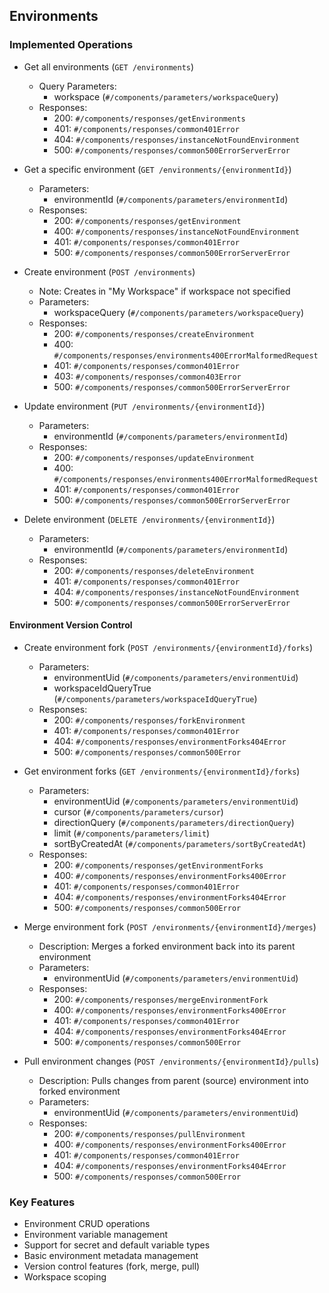 ## Environments

### Implemented Operations
- Get all environments (`GET /environments`)
  - Query Parameters:
    - workspace (`#/components/parameters/workspaceQuery`)
  - Responses:
    - 200: `#/components/responses/getEnvironments`
    - 401: `#/components/responses/common401Error`
    - 404: `#/components/responses/instanceNotFoundEnvironment`
    - 500: `#/components/responses/common500ErrorServerError`

- Get a specific environment (`GET /environments/{environmentId}`)
  - Parameters:
    - environmentId (`#/components/parameters/environmentId`)
  - Responses:
    - 200: `#/components/responses/getEnvironment`
    - 400: `#/components/responses/instanceNotFoundEnvironment`
    - 401: `#/components/responses/common401Error`
    - 500: `#/components/responses/common500ErrorServerError`

- Create environment (`POST /environments`)
  - Note: Creates in "My Workspace" if workspace not specified
  - Parameters:
    - workspaceQuery (`#/components/parameters/workspaceQuery`)
  - Responses:
    - 200: `#/components/responses/createEnvironment`
    - 400: `#/components/responses/environments400ErrorMalformedRequest`
    - 401: `#/components/responses/common401Error`
    - 403: `#/components/responses/common403Error`
    - 500: `#/components/responses/common500ErrorServerError`

- Update environment (`PUT /environments/{environmentId}`)
  - Parameters:
    - environmentId (`#/components/parameters/environmentId`)
  - Responses:
    - 200: `#/components/responses/updateEnvironment`
    - 400: `#/components/responses/environments400ErrorMalformedRequest`
    - 401: `#/components/responses/common401Error`
    - 500: `#/components/responses/common500ErrorServerError`

- Delete environment (`DELETE /environments/{environmentId}`)
  - Parameters:
    - environmentId (`#/components/parameters/environmentId`)
  - Responses:
    - 200: `#/components/responses/deleteEnvironment`
    - 401: `#/components/responses/common401Error`
    - 404: `#/components/responses/instanceNotFoundEnvironment`
    - 500: `#/components/responses/common500ErrorServerError`

#### Environment Version Control
- Create environment fork (`POST /environments/{environmentId}/forks`)
  - Parameters:
    - environmentUid (`#/components/parameters/environmentUid`)
    - workspaceIdQueryTrue (`#/components/parameters/workspaceIdQueryTrue`)
  - Responses:
    - 200: `#/components/responses/forkEnvironment`
    - 401: `#/components/responses/common401Error`
    - 404: `#/components/responses/environmentForks404Error`
    - 500: `#/components/responses/common500Error`

- Get environment forks (`GET /environments/{environmentId}/forks`)
  - Parameters:
    - environmentUid (`#/components/parameters/environmentUid`)
    - cursor (`#/components/parameters/cursor`)
    - directionQuery (`#/components/parameters/directionQuery`)
    - limit (`#/components/parameters/limit`)
    - sortByCreatedAt (`#/components/parameters/sortByCreatedAt`)
  - Responses:
    - 200: `#/components/responses/getEnvironmentForks`
    - 400: `#/components/responses/environmentForks400Error`
    - 401: `#/components/responses/common401Error`
    - 404: `#/components/responses/environmentForks404Error`
    - 500: `#/components/responses/common500Error`

- Merge environment fork (`POST /environments/{environmentId}/merges`)
  - Description: Merges a forked environment back into its parent environment
  - Parameters:
    - environmentUid (`#/components/parameters/environmentUid`)
  - Responses:
    - 200: `#/components/responses/mergeEnvironmentFork`
    - 400: `#/components/responses/environmentForks400Error`
    - 401: `#/components/responses/common401Error`
    - 404: `#/components/responses/environmentForks404Error`
    - 500: `#/components/responses/common500Error`

- Pull environment changes (`POST /environments/{environmentId}/pulls`)
  - Description: Pulls changes from parent (source) environment into forked environment
  - Parameters:
    - environmentUid (`#/components/parameters/environmentUid`)
  - Responses:
    - 200: `#/components/responses/pullEnvironment`
    - 400: `#/components/responses/environmentForks400Error`
    - 401: `#/components/responses/common401Error`
    - 404: `#/components/responses/environmentForks404Error`
    - 500: `#/components/responses/common500Error`

### Key Features
- Environment CRUD operations
- Environment variable management
- Support for secret and default variable types
- Basic environment metadata management
- Version control features (fork, merge, pull)
- Workspace scoping
